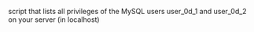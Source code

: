 script that lists all privileges of the MySQL users user_0d_1 and user_0d_2 on your server (in localhost)
